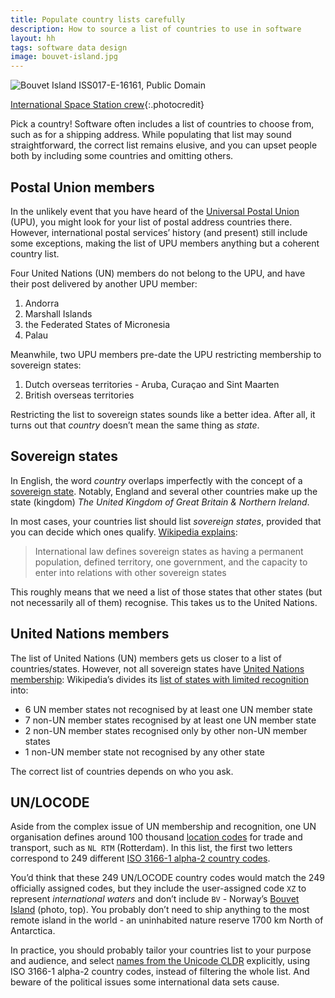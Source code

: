 ```yaml
---
title: Populate country lists carefully
description: How to source a list of countries to use in software
layout: hh
tags: software data design
image: bouvet-island.jpg
---
```


![Bouvet Island ISS017-E-16161, Public Domain](bouvet-island.jpg)

[International Space Station crew](http://eol.jsc.nasa.gov/scripts/sseop/photo.pl?mission=ISS017&amp;roll=E&amp;frame=16161){:.photocredit}

Pick a country!
Software often includes a list of countries to choose from, such as for a shipping address.
While populating that list may sound straightforward, the correct list remains elusive, and you can upset people both by including some countries and omitting others.

## Postal Union members

In the unlikely event that you have heard of the 
[Universal Postal Union](https://en.wikipedia.org/wiki/Universal_Postal_Union)
(UPU), you might look for your list of postal address countries there.
However, international postal services’ history (and present) still include some exceptions, making the list of UPU members anything but a coherent country list.

Four United Nations (UN) members do not belong to the UPU, and have their post delivered by another UPU member:

1. Andorra
2. Marshall Islands
3. the Federated States of Micronesia
4. Palau

Meanwhile, two UPU members pre-date the UPU restricting membership to sovereign states:

1. Dutch overseas territories - Aruba, Curaçao and Sint Maarten
2. British overseas territories

Restricting the list to sovereign states sounds like a better idea.
After all, it turns out that _country_ doesn’t mean the same thing as _state_.

## Sovereign states

In English, the word _country_ overlaps imperfectly with the concept of a
[sovereign state](https://en.wikipedia.org/wiki/Sovereign_state).
Notably, England and several other countries  make up the state (kingdom) _The United Kingdom of Great Britain & Northern Ireland_.

In most cases, your countries list should list _sovereign states_, provided that you can decide which ones qualify.
[Wikipedia explains](https://en.wikipedia.org/wiki/Sovereign_state):

> International law defines sovereign states as having a permanent population, defined territory, 
> one government, and the capacity to enter into relations with other sovereign states

This roughly means that we need a list of those states that other states (but not necessarily all of them) recognise.
This takes us to the United Nations.

## United Nations members

The list of United Nations (UN) members gets us closer to a list of countries/states.
However, not all sovereign states have
[United Nations membership](https://en.wikipedia.org/wiki/Member_states_of_the_United_Nations): 
Wikipedia’s divides its 
[list of states with limited recognition](https://en.wikipedia.org/wiki/List_of_states_with_limited_recognition) into:

* 6 UN member states not recognised by at least one UN member state
* 7 non-UN member states recognised by at least one UN member state
* 2 non-UN member states recognised only by other non-UN member states
* 1 non-UN member state not recognised by any other state

The correct list of countries depends on who you ask.

## UN/LOCODE

Aside from the complex issue of UN membership and recognition, one UN organisation defines around 100 thousand
[location codes](https://en.wikipedia.org/wiki/UN/LOCODE) for trade and transport, such as `NL RTM` (Rotterdam).
In this list, the first two letters correspond to 249 different
[ISO 3166-1 alpha-2 country codes](https://en.wikipedia.org/wiki/ISO_3166-1_alpha-2).

You’d think that these 249 UN/LOCODE country codes would match the 249 officially assigned codes,
but they include the user-assigned code `XZ` to represent _international waters_ 
and don’t include `BV` - Norway’s
[Bouvet Island](https://en.wikipedia.org/wiki/Bouvet_Island) (photo, top).
You probably don’t need to ship anything to the most remote island in the world -
an uninhabited nature reserve 1700 km North of Antarctica.

In practice, you should probably tailor your countries list to your purpose and audience, and select 
[names from the Unicode CLDR](l10n-cldr-names) explicitly,
using ISO 3166-1 alpha-2 country codes, instead of filtering the whole list.
And beware of the political issues some international data sets cause.
